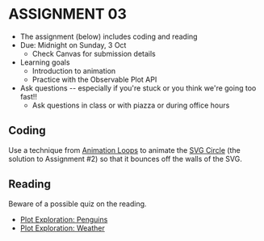 
# ASSIGNMENT 03

* The assignment (below) includes coding and reading
* Due: Midnight on Sunday, 3 Oct
  * Check Canvas for submission details
* Learning goals
  * Introduction to animation
  * Practice with the Observable Plot API
* Ask questions -- especially if you're stuck or you think we're going too fast!!
  * Ask questions in class or with piazza or during office hours

## Coding

Use a technique from [Animation Loops](https://observablehq.com/@mbostock/animation-loops) 
to animate the [SVG Circle](https://observablehq.com/d/991595f4b70d9f06) 
(the solution to Assignment #2)
so that it bounces off the walls of the SVG.

## Reading

Beware of a possible quiz on the reading.

* [Plot Exploration: Penguins](https://observablehq.com/@observablehq/plot-exploration-penguins)
* [Plot Exploration: Weather](https://observablehq.com/@observablehq/plot-exploration-weather)
